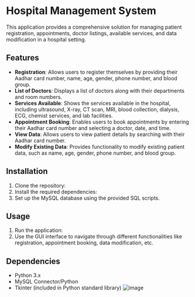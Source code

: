 
#  Hospital Management System

This application provides a comprehensive solution for managing patient registration, appointments, doctor listings, available services, and data modification in a hospital setting.

## Features

- **Registration**: Allows users to register themselves by providing their Aadhar card number, name, age, gender, phone number, and blood group.
- **List of Doctors**: Displays a list of doctors along with their departments and room numbers.
- **Services Available**: Shows the services available in the hospital, including ultrasound, X-ray, CT scan, MRI, blood collection, dialysis, ECG, chemist services, and lab facilities.
- **Appointment Booking**: Enables users to book appointments by entering their Aadhar card number and selecting a doctor, date, and time.
- **View Data**: Allows users to view patient details by searching with their Aadhar card number.
- **Modify Existing Data**: Provides functionality to modify existing patient data, such as name, age, gender, phone number, and blood group.

## Installation

1. Clone the repository:
2. Install the required dependencies:
3. Set up the MySQL database using the provided SQL scripts.

## Usage
1. Run the application:
2. Use the GUI interface to navigate through different functionalities like registration, appointment booking, data modification, etc.

## Dependencies
- Python 3.x
- MySQL Connector/Python
- Tkinter (included in Python standard library)
![image](https://github.com/Prasham1710/Hospital_management/assets/92637965/5032d321-ff17-42a0-8cfe-6ed6148103a3)
